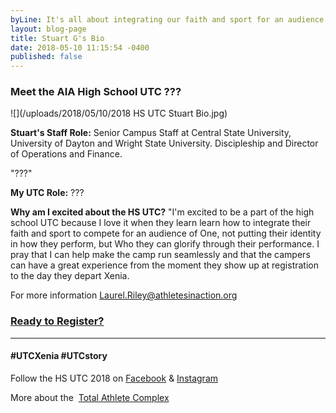 ```yaml
---
byLine: It's all about integrating our faith and sport for an audience of one.
layout: blog-page
title: Stuart G's Bio
date: 2018-05-10 11:15:54 -0400
published: false
---
```

### Meet the AIA High School UTC ???

![](/uploads/2018/05/10/2018 HS UTC Stuart Bio.jpg)

**Stuart's Staff Role:**  Senior Campus Staff at Central State University, University of Dayton and Wright State University. Discipleship and Director of Operations and Finance.

"???"

**My UTC Role:**  ???

**Why am I excited about the HS UTC?**  "I'm excited to be a part of the high school UTC because I love it when they learn learn how to integrate their faith and sport to compete for an audience of One, not putting their identity in how they perform, but Who they can glorify through their performance. I pray that I can help make the camp run seamlessly and that the campers can have a great experience from the moment they show up at registration to the day they depart Xenia.

For more information [Laurel.Riley@athletesinaction.org](mailto:laurel.riley@athletesinaction.org)

### [**Ready to Register?**]()

---

#### **#UTCXenia     #UTCstory**

Follow the HS UTC 2018 on  [Facebook](https://www.facebook.com/aiatotalathletecomplex/) & [Instagram](https://www.instagram.com/aia_sports_complex/)

More about the  [Total Athlete Complex](http://www.aiasportscomplex.com/)